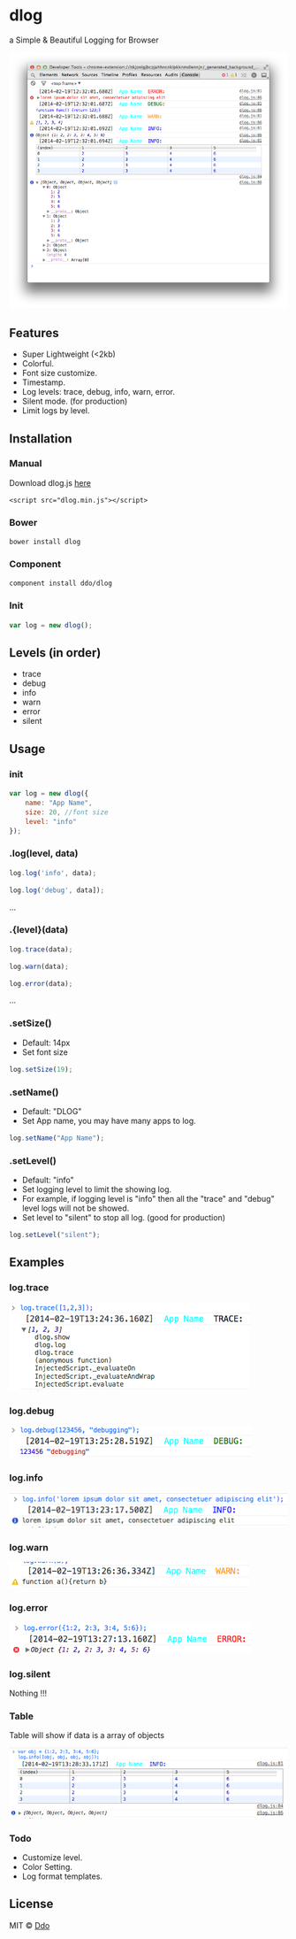 dlog
====

a Simple &amp; Beautiful Logging for Browser

![](https://raw.githubusercontent.com/ddo/dlog/master/readme_img/feature.png)

## Features

* Super Lightweight (<2kb)
* Colorful.
* Font size customize.
* Timestamp.
* Log levels: trace, debug, info, warn, error.
* Silent mode. (for production)
* Limit logs by level.

## Installation

### Manual

Download dlog.js [here](https://raw2.github.com/ddo/dlog/0.1.1/dlog.min.js)

    <script src="dlog.min.js"></script>
    
### Bower

    bower install dlog
    
### Component

    component install ddo/dlog

### Init

```js
var log = new dlog();
```

## Levels (in order)

* trace
* debug
* info
* warn
* error
* silent

## Usage

### init

```js
var log = new dlog({
	name: "App Name",
	size: 20, //font size
	level: "info"
});
```

### .log(level, data)

```js
log.log('info', data);
```

```js
log.log('debug', data]);
```

...

### .{level}(data)

```js
log.trace(data);
```

```js
log.warn(data);
```

```js
log.error(data);
```

...

### .setSize()

* Default: 14px
* Set font size

```js
log.setSize(19);
```

### .setName()

* Default: "DLOG"
* Set App name, you may have many apps to log.

```js
log.setName("App Name");
```

### .setLevel()

* Default: "info"
* Set logging level to limit the showing log.
* For example, if logging level is "info" then all the "trace" and "debug" level logs will not be showed.
* Set level to "silent" to stop all log. (good for production)

```js
log.setLevel("silent");
```
## Examples

### log.trace

![](https://raw.githubusercontent.com/ddo/dlog/master/readme_img/trace.png)

### log.debug

![](https://raw.githubusercontent.com/ddo/dlog/master/readme_img/debug.png)

### log.info

![](https://raw.githubusercontent.com/ddo/dlog/master/readme_img/info.png)

### log.warn

![](https://raw.githubusercontent.com/ddo/dlog/master/readme_img/warn.png)

### log.error

![](https://raw.githubusercontent.com/ddo/dlog/master/readme_img/error.png)

### log.silent

Nothing !!!

### Table

Table will show if data is a array of objects

![](https://raw.githubusercontent.com/ddo/dlog/master/readme_img/table.png)

### Todo

* Customize level.
* Color Setting.
* Log format templates.

## License

MIT © [Ddo](http://ddo.me)

